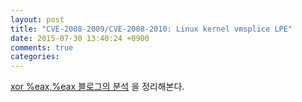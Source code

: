 ```yaml
---
layout: post
title: "CVE-2008-2009/CVE-2008-2010: Linux kernel vmsplice LPE"
date: 2015-07-30 13:40:24 +0900
comments: true
categories: 
---
```


[xor %eax,%eax 블로그의 분석](https://xorl.wordpress.com/2009/08/10/cve-2008-0600cve-2008-0010-linux-kernel-vmsplice2-privilege-escalation/) 을 정리해본다.



